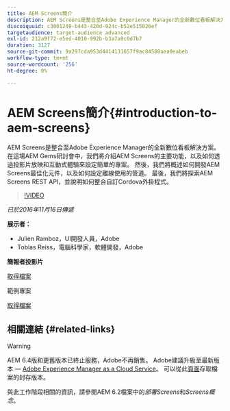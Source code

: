 ```yaml
---
title: AEM Screens簡介
description: AEM Screens是整合至Adobe Experience Manager的全新數位看板解決方案。 在這場AEM Gems研討會中，我們將介紹AEM Screens的主要功能，以及如何透過投影片放映和互動式體驗來設定簡單的專案。 然後，我們將概述如何開發AEM Screens最佳化元件，以及如何設定離線使用的管道。 最後，我們將探索AEM Screens REST API，並說明如何整合自訂Cordova外掛程式。
discoiquuid: c3001249-b443-420d-924c-b52e515026ef
targetaudience: target-audience advanced
exl-id: 212a9f72-e5ed-4010-992b-b3a7a9c0d7b7
duration: 3127
source-git-commit: 9a297cda953d4414131657f9ac84580aea0eabeb
workflow-type: tm+mt
source-wordcount: '256'
ht-degree: 0%

---
```


# AEM Screens簡介{#introduction-to-aem-screens}

AEM Screens是整合至Adobe Experience Manager的全新數位看板解決方案。 在這場AEM Gems研討會中，我們將介紹AEM Screens的主要功能，以及如何透過投影片放映和互動式體驗來設定簡單的專案。 然後，我們將概述如何開發AEM Screens最佳化元件，以及如何設定離線使用的管道。 最後，我們將探索AEM Screens REST API，並說明如何整合自訂Cordova外掛程式。

>[!VIDEO](https://video.tv.adobe.com/v/19301/?quality=9)

*已於2016年11月16日傳遞*

**展示者：**

* Julien Ramboz，UI開發人員，Adobe
* Tobias Reiss，電腦科學家，軟體開發，Adobe

**簡報者投影片**

[取得檔案](assets/2016-11-16-aem-screens.pdf)

範例專案

[取得檔案](assets/aemscreensgems.zip)

## 相關連結 {#related-links}


>[!WARNING]
>
>AEM 6.4版和更舊版本已終止服務，Adobe不再銷售。  Adobe建議升級至最新版本 — [Adobe Experience Manager as a Cloud Service](https://experienceleague.adobe.com/docs/experience-manager-cloud-service.html)。  可以從此[頁面](https://experienceleague.adobe.com/docs/experience-manager-release-information/aem-release-updates/previous-updates/aem-previous-versions.html)存取檔案的封存版本。
>
>與此工作階段相關的資訊，請參閱AEM 6.2檔案中的&#x200B;*部署Screens*&#x200B;和&#x200B;*Screens概念*。
